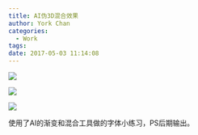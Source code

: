 ```yaml
---
title: AI伪3D混合效果
author: York Chan
categories:
  - Work
tags:
date: 2017-05-03 11:14:08
---
```

![](http://image.psdpi.com/image/psdpi2017psdpi2017_960.png)

<!-- less -->

![](http://image.psdpi.com/image/psdpi2017psdpi2017_960.png)

![](http://image.psdpi.com/image/psdpi2017psdpi2017_2_960.png )


使用了AI的渐变和混合工具做的字体小练习，PS后期输出。